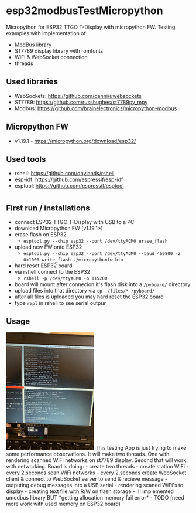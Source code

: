 # esp32modbusTestMicropython
Micropython for ESP32 TTGO T-Display with micropython FW. 
Testing examples with implementation of
- ModBus library
- ST7789 display library with romfonts
- WiFi &amp; WebSocket connection
- threads

## Used libraries
- WebSockets: https://github.com/danni/uwebsockets
- ST7789: https://github.com/russhughes/st7789py_mpy
- Modbus: https://github.com/brainelectronics/micropython-modbus

## Micropython FW
- v1.19.1 - https://micropython.org/download/esp32/

## Used tools
- rshell: https://github.com/dhylands/rshell
- esp-idf: https://github.com/espressif/esp-idf
- esptool: https://github.com/espressif/esptool

#
## First run / installations
- connect ESP32 TTGO T-Display with USB to a PC
- download Micropython FW (v1.19.1>)
- erase flash on ESP32
    - `esptool.py --chip esp32 --port /dev/ttyACM0 erase_flash`
- upload new FW onto ESP32
    - `esptool.py --chip esp32 --port /dev/ttyACM0 --baud 460800 -z 0x1000 write_flash ./micropythonfw.bin`
- hard reset ESP32 board
- via rshell connect to the ESP32 
    - `rshell -p /dev/ttyACM0 -b 115200`
- board will mount after connecion it's flash disk into a `/pyboard/` directory
- upload files into that directory via `cp ./files/* /pyboard/`
- after all files is uploaded you may hard reset the ESP32 board
- type `repl` in rshell to see serial outpur

## Usage
<img src="https://github.com/Chleba/esp32modbusTestMicropython/blob/main/example.jpg" width="240" />
This testing App is just trying to make some performance observations.
It will make two threads.
One with rendering scanned WiFi networks on st7789 display.
Second that will work with networking.
Board is doing:
- create two threads
- create station WiFi
- every 2.seconds scan WiFi networks
- every 2.seconds create WebSocket client & connect to WebSocket server to send & recieve message
- outputing debug messages into a USB serial
- rendering scaned WiFi's to display
- creating text file with R/W on flash storage
- !!! implemented umodbus library BUT *getting allocation memory fail error* - TODO (need more work with used memory on ESP32 board)